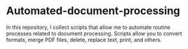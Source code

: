 # Automated-document-processing
In this repository, I collect scripts that allow me to automate routine processes related to document processing. Scripts allow you to convert formats, merge PDF files, delete, replace text, print, and others.
